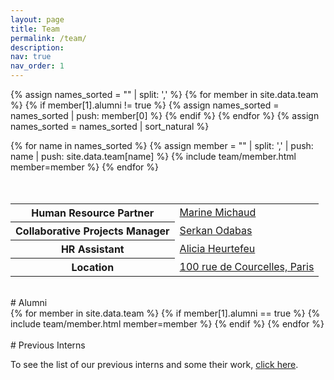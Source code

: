 ```yaml
---
layout: page
title: Team
permalink: /team/
description: 
nav: true
nav_order: 1
---
```


<!-- pages/team.md -->
<!-- sort active members -->
{% assign names_sorted = "" | split: ',' %}
{% for member in site.data.team %}
  {% if member[1].alumni != true %}
    {% assign names_sorted = names_sorted | push: member[0] %}
  {% endif %}
{% endfor %}
{% assign names_sorted = names_sorted | sort_natural %}

<div class="team">
{% for name in names_sorted %}
  {% assign member = "" | split: ',' | push: name | push: site.data.team[name] %}
  {% include team/member.html member=member %}
{% endfor %}
</div>

<br>
<br>
<table>
  <tr>
    <th>Human Resource Partner</th>
    <td><a href="mailto:marine.michaud@valeo.com">Marine Michaud</a></td>
  </tr>
  <tr>
    <th>Collaborative Projects Manager</th>
    <td><a href="mailto:serkan.odabas@valeo.com">Serkan Odabas</a></td>
  </tr>
  <tr>
    <th>HR Assistant</th>
    <td><a href="mailto:alicia.heurtefeu@valeo.com">Alicia Heurtefeu</a></td>
  </tr>
  <tr>
    <th>Location</th>
    <td><a href="https://goo.gl/maps/LPCmZTD1GZo36qWU6">100 rue de Courcelles, Paris</a></td>
  </tr>
</table>

<!-- display Alumni in their data listing order -->
<!-- could not manage to sort by alumni_date since Liquid does not allow modifying object w/o use of a plugin -->
<!-- <h2 class="alumni">Alumni</h2> -->
<br>
# Alumni
<div class="team alumni">
{% for member in site.data.team %}
  {% if member[1].alumni == true %}
    {% include team/member.html member=member %}
  {% endif %}
{% endfor %}
</div>

<br>
# Previous Interns
<p>To see the list of our previous interns and some their work, <a href="/interns/">click here</a>.</p>

